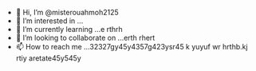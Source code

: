 - 👋 Hi, I’m @misterouahmoh2125
- 👀 I’m interested in ...
- 🌱 I’m currently learning ...e rthrh
- 💞️ I’m looking to collaborate on ...erth rhert 
- 📫 How to reach me ...32327gy45y4357g423ysr45 k yuyuf
wr hrthb.kj rtiy aretate45y545y
<!---tsu rt
misterouahmoh2125/misterouahmoh2125 is a ✨ special ✨ repository because its `README.md` y 5y5y(this file) appears on your GitHub profile.
You can click the Preview link to take a look at your changes.
--->
